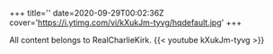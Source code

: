 +++
title=''
date=2020-09-29T00:02:36Z
cover='https://i.ytimg.com/vi/kXukJm-tyvg/hqdefault.jpg'
+++

All content belongs to RealCharlieKirk.
{{< youtube kXukJm-tyvg >}}
